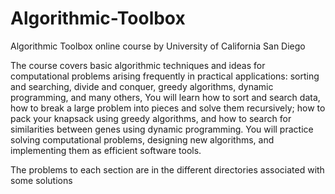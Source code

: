 # Algorithmic-Toolbox
Algorithmic Toolbox online course by University of California San Diego

The course covers basic algorithmic techniques and ideas for computational problems arising frequently in practical applications: sorting and searching, divide and conquer, greedy algorithms, dynamic programming, and many others, You will learn how to sort and search data, how to break a large problem into pieces and solve them recursively; how to pack your knapsack using greedy algorithms, and how to search for similarities between genes using dynamic programming. You will practice solving computational problems, designing new algorithms, and implementing them as efficient software tools.

The problems to each section are in the different directories associated with some solutions
